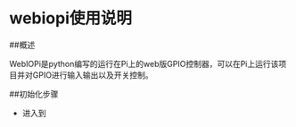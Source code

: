webiopi使用说明
=======
##概述

WebIOPi是python编写的运行在Pi上的web版GPIO控制器，可以在Pi上运行该项目并对GPIO进行输入输出以及开关控制。

##初始化步骤

+ 进入到


